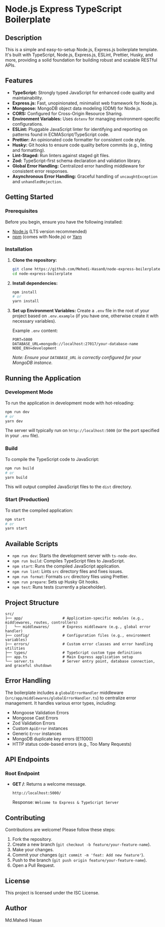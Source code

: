 # Node.js Express TypeScript Boilerplate

## Description

This is a simple and easy-to-setup Node.js, Express.js boilerplate template. It's built with TypeScript, Node.js, Express.js, ESLint, Prettier, Husky, and more, providing a solid foundation for building robust and scalable RESTful APIs.

## Features

- **TypeScript:** Strongly typed JavaScript for enhanced code quality and maintainability.
- **Express.js:** Fast, unopinionated, minimalist web framework for Node.js.
- **Mongoose:** MongoDB object data modeling (ODM) for Node.js.
- **CORS:** Configured for Cross-Origin Resource Sharing.
- **Environment Variables:** Uses `dotenv` for managing environment-specific configurations.
- **ESLint:** Pluggable JavaScript linter for identifying and reporting on patterns found in ECMAScript/TypeScript code.
- **Prettier:** An opinionated code formatter for consistent code style.
- **Husky:** Git hooks to ensure code quality before commits (e.g., linting and formatting).
- **Lint-Staged:** Run linters against staged git files.
- **Zod:** TypeScript-first schema declaration and validation library.
- **Global Error Handling:** Centralized error handling middleware for consistent error responses.
- **Asynchronous Error Handling:** Graceful handling of `uncaughtException` and `unhandledRejection`.

## Getting Started

### Prerequisites

Before you begin, ensure you have the following installed:

- [Node.js](https://nodejs.org/en/) (LTS version recommended)
- [npm](https://www.npmjs.com/) (comes with Node.js) or [Yarn](https://yarnpkg.com/)

### Installation

1.  **Clone the repository:**

    ```bash
    git clone https://github.com/Mehedi-Hasan0/node-express-boilerplate.git
    cd node-express-boilerplate
    ```

2.  **Install dependencies:**

    ```bash
    npm install
    # or
    yarn install
    ```

3.  **Set up Environment Variables:**
    Create a `.env` file in the root of your project based on `.env.example` (if you have one, otherwise create it with necessary variables).

    Example `.env` content:

    ```
    PORT=5000
    DATABASE_URL=mongodb://localhost:27017/your-database-name
    NODE_ENV=development
    ```

    _Note: Ensure your `DATABASE_URL` is correctly configured for your MongoDB instance._

## Running the Application

### Development Mode

To run the application in development mode with hot-reloading:

```bash
npm run dev
# or
yarn dev
```

The server will typically run on `http://localhost:5000` (or the port specified in your `.env` file).

### Build

To compile the TypeScript code to JavaScript:

```bash
npm run build
# or
yarn build
```

This will output compiled JavaScript files to the `dist` directory.

### Start (Production)

To start the compiled application:

```bash
npm start
# or
yarn start
```

## Available Scripts

- `npm run dev`: Starts the development server with `ts-node-dev`.
- `npm run build`: Compiles TypeScript files to JavaScript.
- `npm start`: Runs the compiled JavaScript application.
- `npm run lint`: Lints `src` directory files and fixes issues.
- `npm run format`: Formats `src` directory files using Prettier.
- `npm run prepare`: Sets up Husky Git hooks.
- `npm test`: Runs tests (currently a placeholder).

## Project Structure

```
src/
├── app/                  # Application-specific modules (e.g., middlewares, routes, controllers)
│   └── middlewares/      # Express middleware (e.g., global error handler)
├── config/               # Configuration files (e.g., environment variables)
├── errors/               # Custom error classes and error handling utilities
├── types/                # TypeScript custom type definitions
├── app.ts                # Main Express application setup
└── server.ts             # Server entry point, database connection, and graceful shutdown
```

## Error Handling

The boilerplate includes a `globalErrorHandler` middleware (`src/app/middlewares/globalErrorHandler.ts`) to centralize error management. It handles various error types, including:

- Mongoose Validation Errors
- Mongoose Cast Errors
- Zod Validation Errors
- Custom `ApiError` instances
- Generic `Error` instances
- MongoDB duplicate key errors (E11000)
- HTTP status code-based errors (e.g., Too Many Requests)

## API Endpoints

### Root Endpoint

- **GET /**: Returns a welcome message.
  ```
  http://localhost:5000/
  ```
  Response: `Welcome to Express & TypeScript Server`

## Contributing

Contributions are welcome! Please follow these steps:

1.  Fork the repository.
2.  Create a new branch (`git checkout -b feature/your-feature-name`).
3.  Make your changes.
4.  Commit your changes (`git commit -m 'feat: Add new feature'`).
5.  Push to the branch (`git push origin feature/your-feature-name`).
6.  Open a Pull Request.

## License

This project is licensed under the ISC License.

## Author

Md.Mahedi Hasan

